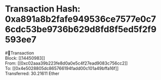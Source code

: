 
Transaction Hash: 0xa891a8b2fafe949536ce7577e0c76cdc53be9736b629d8fd8f5ed5f2f9593ee7
====================================================================================
  
#💸Transaction  
Block: [[14450983]]  
From: [[0xc02aaa39b223fe8d0a0e5c4f27ead9083c756cc2]]  
To: [[0x4e5028805dc865766194fadd00c101a49bffa16f]]  
Transferred: 30.21611 Ether